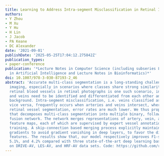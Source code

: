 ```yaml
---
title: Learning to Address Intra-segment Misclassification in Retinal Imaging
authors:
- Y Zhou
- M Xu
- Y Hu
- H Lin
- J Jacob
- PA Keane
- DC Alexander
date: '2021-09-01'
publishDate: '2025-05-25T17:04:12.275842Z'
publication_types:
- paper-conference
publication: '*Lecture Notes in Computer Science (including subseries Lecture Notes
  in Artificial Intelligence and Lecture Notes in Bioinformatics)*'
doi: 10.1007/978-3-030-87193-2_46
abstract: 'Accurate multi-class segmentation is a long-standing challenge in medical
  imaging, especially in scenarios where classes share strong similarity. Segmenting
  retinal blood vessels in retinal photographs is one such scenario, in which arteries
  and veins need to be identified and differentiated from each other and from the
  background. Intra-segment misclassification, i.e. veins classified as arteries or
  vice versa, frequently occurs when arteries and veins intersect, whereas in binary
  retinal vessel segmentation, error rates are much lower. We thus propose a new approach
  that decomposes multi-class segmentation into multiple binary, followed by a binary-to-multi-class
  fusion network. The network merges representations of artery, vein, and multi-class
  feature maps, each of which are supervised by expert vessel annotation in adversarial
  training. A skip-connection based merging process explicitly maintains class-specific
  gradients to avoid gradient vanishing in deep layers, to favor the discriminative
  features. The results show that, our model respectively improves F1-score by 4.4%,
  5.1%, and 4.2% compared with three state-of-the-art deep learning based methods
  on DRIVE-AV, LES-AV, and HRF-AV data sets. Code: https://github.com/rmaphoh/Learning-AVSegmentation'
---
```

